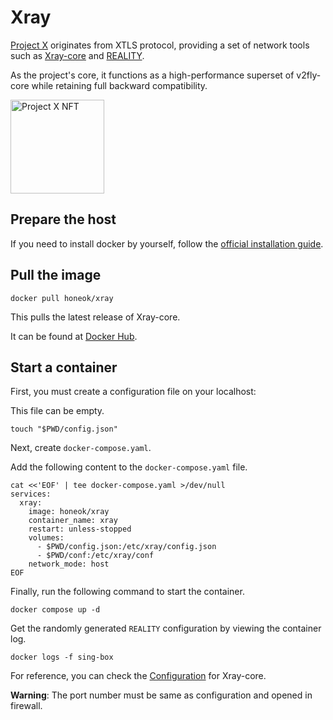 # Xray

[Project X][1] originates from XTLS protocol, providing a set of network tools such as [Xray-core][2] and [REALITY][3].

As the project's core, it functions as a high-performance superset of v2fly-core while retaining full backward compatibility.

<img src="https://raw2.seadn.io/ethereum/0x5ee362866001613093361eb8569d59c4141b76d1/7fa9ce900fb39b44226348db330e32/8b7fa9ce900fb39b44226348db330e32.svg" alt="Project X NFT" width="150"/>

## Prepare the host

If you need to install docker by yourself, follow the [official installation guide][4].

## Pull the image

```shell
docker pull honeok/xray
```

This pulls the latest release of Xray-core.

It can be found at [Docker Hub][5].

## Start a container

First, you must create a configuration file on your localhost:

This file can be empty.

```shell
touch "$PWD/config.json"
```

Next, create `docker-compose.yaml`.

Add the following content to the `docker-compose.yaml`  file.

```shell
cat <<'EOF' | tee docker-compose.yaml >/dev/null
services:
  xray:
    image: honeok/xray
    container_name: xray
    restart: unless-stopped
    volumes:
      - $PWD/config.json:/etc/xray/config.json
      - $PWD/conf:/etc/xray/conf
    network_mode: host
EOF
```

Finally, run the following command to start the container.

```shell
docker compose up -d
```

Get the randomly generated `REALITY` configuration by viewing the container log.

```shell
docker logs -f sing-box
```

For reference, you can check the [Configuration][6] for Xray-core.

**Warning**: The port number must be same as configuration and opened in firewall.

[1]: https://github.com/XTLS
[2]: https://github.com/XTLS/Xray-core
[3]: https://github.com/XTLS/REALITY
[4]: https://docs.docker.com/install
[5]: https://hub.docker.com/r/honeok/xray
[6]: https://xtls.github.io